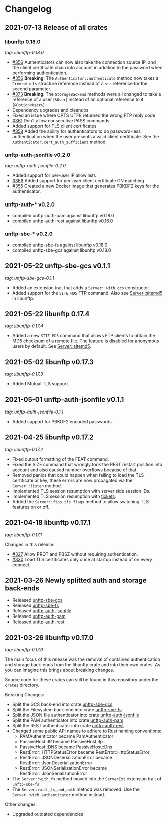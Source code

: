 # Changelog

## 2021-07-13 Release of all crates

### libunftp 0.18.0

_tag: libunftp-0.18.0_

- [#356](https://github.com/bolcom/libunftp/pull/356) Authenticators can now also take the connection source IP, and 
  the client certificate chain into account in addition to the password when performing authentication.
- [#356](https://github.com/bolcom/libunftp/pull/356/files) **Breaking**: The `Authenticator::authenticate` method now 
  takes a `Credentials` structure reference instead of a `str` reference for the second parameter.
- [#373](https://github.com/bolcom/libunftp/pull/373) **Breaking**: The `StorageBackend` methods were all changed to 
  take a reference of a user (`&User`) instead of an optional reference to it (`&Option<User>`).
- Dependency upgrades and cleanups
- Fixed an issue where OPTS UTF8 returned the wrong FTP reply code
- [#361](https://github.com/bolcom/libunftp/issues/361) Don't allow consecutive PASS commands
- Added support for TLS client certificates
- [#358](https://github.com/bolcom/libunftp/pull/358/files) Added the ability for authenticators to do password-less 
  authentication when the user presents a valid client certificate. See the `Authenticator.cert_auth_sufficient` method. 
  
### unftp-auth-jsonfile v0.2.0

_tag: unftp-auth-jsonfile-0.2.0_

- Added support for per-user IP allow lists
- [#369](https://github.com/bolcom/libunftp/issues/369) Added support for per-user client certificate CN matching
- [#355](https://github.com/bolcom/libunftp/pull/355) Created a new Docker image that generates PBKDF2 keys for the
  authenticator.

### unftp-auth-* v0.2.0

- compiled unftp-auth-pam against libunftp v0.18.0
- compiled unftp-auth-rest against libunftp v0.18.0

### unftp-sbe-* v0.2.0

- compiled unftp-sbe-fs against libunftp v0.18.0
- compiled unftp-sbe-gcs against libunftp v0.18.0

## 2021-05-22 unftp-sbe-gcs v0.1.1

_tag: unftp-sbe-gcs-0.1.1_

- Added an extension trait that adds a `Server::with_gcs` constructor.
- Added support for the `SITE MD5` FTP command. Also see [Server::sitemd5](https://docs.rs/libunftp/0.17.4/libunftp/struct.Server.html#method.sitemd5) in libunftp. 

## 2021-05-22 libunftp 0.17.4

_tag: libunftp-0.17.4_

- Added a new `SITE MD5` command that allows FTP clients to obtain the MD5 checksum of a remote file. The feature is 
  disabled for anonymous users by default. See [Server::sitemd5](https://docs.rs/libunftp/0.17.4/libunftp/struct.Server.html#method.sitemd5).

## 2021-05-02 libunftp v0.17.3

_tag: libunftp-0.17.3_

- Added Mutual TLS support.

## 2021-05-01 unftp-auth-jsonfile v0.1.1

_tag: unftp-auth-jsonfile-0.1.1_

- Added support for PBKDF2 encoded passwords

## 2021-04-25 libunftp v0.17.2

_tag: libunftp-0.17.2_

- Fixed output formatting of the FEAT command.
- Fixed the SIZE command that wrongly took the REST restart position into account and also caused number overflows 
  because of that.
- Removed panics that could happen when failing to load the TLS certificate or key, these errors are now propagated via 
  the `Server::listen` method.
- Implemented TLS session resumption with server side session IDs.
- Implemented TLS session resumption with [tickets](https://tools.ietf.org/html/rfc5077).  
- Added the `Server::ftps_tls_flags` method to allow switching TLS features on or off.

## 2021-04-18 libunftp v0.17.1

_tag: libunftp-0.17.1_

Changes in this release:

- [#327](https://github.com/bolcom/libunftp/issues/327) Allow PROT and PBSZ without requiring authentication.
- [#330](https://github.com/bolcom/libunftp/pull/330) Load TLS certificates only once at startup instead of on every connect.

## 2021-03-26 Newly splitted auth and storage back-ends

- Released [unftp-sbe-gcs](https://crates.io/crates/unftp-sbe-gcs)
- Released [unftp-sbe-fs](https://crates.io/crates/unftp-sbe-fs)
- Released [unftp-auth-jsonfile](https://crates.io/crates/unftp-auth-jsonfile)
- Released [unftp-auth-pam](https://crates.io/crates/unftp-auth-pam)
- Released [unftp-auth-rest](https://crates.io/crates/unftp-auth-rest)

## 2021-03-26 libunftp v0.17.0

_tag: libunftp-0.17.0_


The main focus of this release was the removal of contained authentication and storage back-ends from the libunftp crate 
and into their own crates. As you can imagine this brings about breaking changes.

Source code for these crates can still be found in this repository under the `crates` directory.

Breaking Changes:

- Split the GCS back-end into crate [unftp-sbe-gcs](https://crates.io/crates/unftp-sbe-gcs)
- Split the Filesystem back-end into crate [unftp-sbe-fs](https://crates.io/crates/unftp-sbe-fs)
- Split the JSON file authenticator into crate [unftp-auth-jsonfile](https://crates.io/crates/unftp-auth-jsonfile)
- Split the PAM authenticator into crate [unftp-auth-pam](https://crates.io/crates/unftp-auth-pam)
- Split the REST authenticator into crate [unftp-auth-rest](https://crates.io/crates/unftp-auth-rest)
- Changed some public API names to adhere to Rust naming conventions:
  - PAMAuthenticator became PamAuthenticator
  - PassiveHost::IP became PassiveHost::Ip
  - PassiveHost::DNS became PassiveHost::Dns
  - RestError::HTTPStatusError became RestError::HttpStatusError
  - RestError::JSONDeserializationError became RestError::JsonDeserializationError
  - RestError::JSONSerializationError became RestError::JsonSerializationError
- The `Server::with_fs` method moved into the `ServerExt` extension trait of `unftp-sbe-fs`
- The `Server::with_fs_and_auth` method was removed. Use the `Server::with_authenticator` method instead.


Other changes:

- Upgraded outdated dependencies
